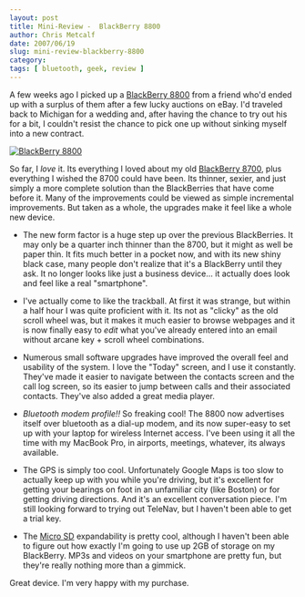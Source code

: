 ```yaml
---
layout: post
title: Mini-Review -  BlackBerry 8800
author: Chris Metcalf
date: 2007/06/19
slug: mini-review-blackberry-8800
category: 
tags: [ bluetooth, geek, review ]
---
```


A few weeks ago I picked up a <a href="http://www.amazon.com/gp/redirect.html?ie=UTF8&amp;location=http%3A%2F%2Fwww.amazon.com%2Fs%3Fie%3DUTF8%26tag%3Dmozilla-20%26index%3Dblended%26link%255Fcode%3Dqs%26field-keywords%3Dblackberry%25208800%26sourceid%3DMozilla-search&amp;tag=chrismetcalfn-20&amp;linkCode=ur2&amp;camp=1789&amp;creative=9325">BlackBerry 8800</a><img src="http://www.assoc-amazon.com/e/ir?t=chrismetcalfn-20&amp;l=ur2&amp;o=1" style="border: medium none  ! important; margin: 0px ! important; display: none" border="0" height="1" width="1" /> from a friend who'd ended up with a surplus of them after a few lucky auctions on eBay. I'd traveled back to Michigan for a wedding and, after having the chance to try out his for a bit, I couldn't resist the chance to pick one up without sinking myself into a new contract.

[![BlackBerry 8800](http://farm2.static.flickr.com/1259/559419514_e36442a2bf.jpg?v=0)](http://www.flickr.com/photos/chrismetcalf/559419514/)

So far, I _love_ it. Its everything I loved about my old <a href="http://www.amazon.com/gp/redirect.html?ie=UTF8&amp;location=http%3A%2F%2Fwww.amazon.com%2Fs%3Furl%3Dsearch-alias%253Daps%26field-keywords%3DBlackBerry%2B8700%26Go.x%3D0%26Go.y%3D0%26Go%3DGo&amp;tag=chrismetcalfn-20&amp;linkCode=ur2&amp;camp=1789&amp;creative=9325">BlackBerry 8700</a><img src="http://www.assoc-amazon.com/e/ir?t=chrismetcalfn-20&amp;l=ur2&amp;o=1" style="border: medium none  ! important; margin: 0px ! important; display: none" border="0" height="1" width="1" />, plus everything I wished the 8700 could have been. Its thinner, sexier, and just simply a more complete solution than the BlackBerries that have come before it. Many of the improvements could be viewed as simple incremental improvements. But taken as a whole, the upgrades make it feel like a whole new device.

* The new form factor is a huge step up over the previous BlackBerries. It may only be a quarter inch thinner than the 8700, but it might as well be paper thin. It fits much better in a pocket now, and with its new shiny black case, many people don't realize that it's a BlackBerry until they ask. It no longer looks like just a business device... it actually does look and feel like a real "smartphone".

* I've actually come to like the trackball. At first it was strange, but within a half hour I was quite proficient with it. Its not as "clicky" as the old scroll wheel was, but it makes it much easier to browse webpages and it is now finally easy to _edit_ what you've already entered into an email without arcane key + scroll wheel combinations.

* Numerous small software upgrades have improved the overall feel and usability of the system. I love the "Today" screen, and I use it constantly. They've made it easier to navigate between the contacts screen and the call log screen, so its easier to jump between calls and their associated contacts. They've also added a great media player.

* _Bluetooth modem profile!!_ So freaking cool! The 8800 now advertises itself over bluetooth as a dial-up modem, and its now super-easy to set up with your laptop for wireless Internet access. I've been using it all the time with my MacBook Pro, in airports, meetings, whatever, its always available.

* The GPS is simply too cool. Unfortunately Google Maps is too slow to actually keep up with you while you're driving, but it's excellent for getting your bearings on foot in an unfamiliar city (like Boston) or for getting driving directions. And it's an excellent conversation piece. I'm still looking forward to trying out TeleNav, but I haven't been able to get a trial key.

* The <a href="http://www.amazon.com/gp/redirect.html?ie=UTF8&amp;location=http%3A%2F%2Fwww.amazon.com%2Fs%3Furl%3Dsearch-alias%253Daps%26field-keywords%3DMicro%2BSD%26Go.x%3D0%26Go.y%3D0%26Go%3DGo&amp;tag=chrismetcalfn-20&amp;linkCode=ur2&amp;camp=1789&amp;creative=9325">Micro SD</a><img src="http://www.assoc-amazon.com/e/ir?t=chrismetcalfn-20&amp;l=ur2&amp;o=1" style="border: medium none  ! important; margin: 0px ! important; display: none" border="0" height="1" width="1" /> expandability is pretty cool, although I haven't been able to figure out how exactly I'm going to use up 2GB of storage on my BlackBerry. MP3s and videos on your smartphone are pretty fun, but they're really nothing more than a gimmick.

Great device. I'm very happy with my purchase.
